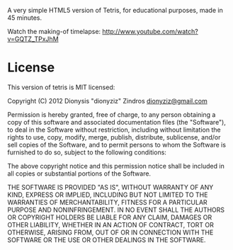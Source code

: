A very simple HTML5 version of Tetris, for educational purposes, made in 45 minutes.

Watch the making-of timelapse:
http://www.youtube.com/watch?v=GQTZ_TPxJhM

License
=======
This version of tetris is MIT licensed:

Copyright (C) 2012 Dionysis "dionyziz" Zindros <dionyziz@gmail.com>

Permission is hereby granted, free of charge, to any person obtaining a copy of this software and associated documentation files (the "Software"), to deal in the Software without restriction, including without limitation the rights to use, copy, modify, merge, publish, distribute, sublicense, and/or sell copies of the Software, and to permit persons to whom the Software is furnished to do so, subject to the following conditions:

The above copyright notice and this permission notice shall be included in all copies or substantial portions of the Software.

THE SOFTWARE IS PROVIDED "AS IS", WITHOUT WARRANTY OF ANY KIND, EXPRESS OR IMPLIED, INCLUDING BUT NOT LIMITED TO THE WARRANTIES OF MERCHANTABILITY, FITNESS FOR A PARTICULAR PURPOSE AND NONINFRINGEMENT. IN NO EVENT SHALL THE AUTHORS OR COPYRIGHT HOLDERS BE LIABLE FOR ANY CLAIM, DAMAGES OR OTHER LIABILITY, WHETHER IN AN ACTION OF CONTRACT, TORT OR OTHERWISE, ARISING FROM, OUT OF OR IN CONNECTION WITH THE SOFTWARE OR THE USE OR OTHER DEALINGS IN THE SOFTWARE.
